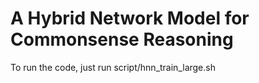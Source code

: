 # A Hybrid Network Model for Commonsense Reasoning
To run the code, just run script/hnn_train_large.sh
